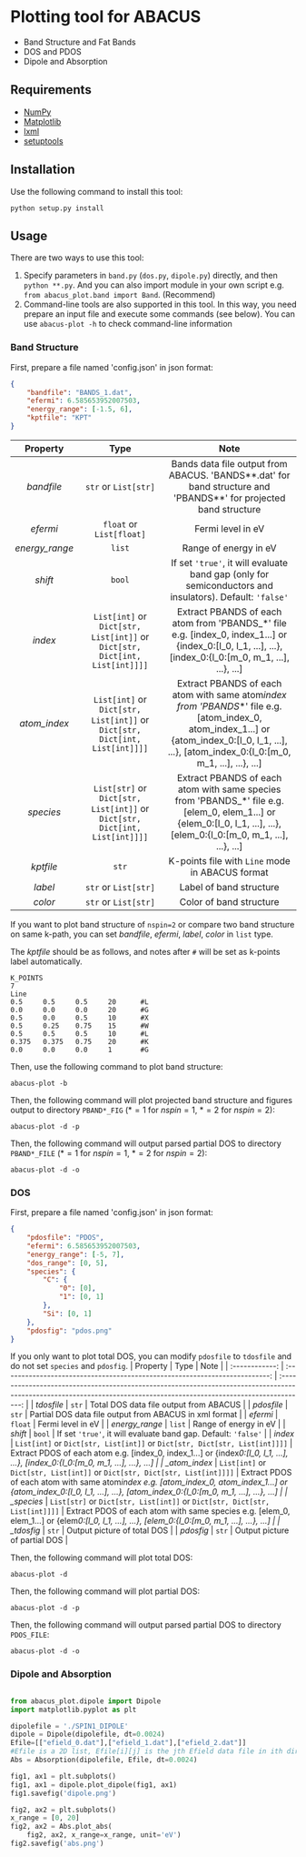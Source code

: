<!--
 * @Date: 2021-08-21 21:58:06
 * @LastEditors: jiyuyang
 * @LastEditTime: 2022-01-03 17:21:08
 * @Mail: jiyuyang@mail.ustc.edu.cn, 1041176461@qq.com
-->

# Plotting tool for ABACUS

-   Band Structure and Fat Bands
-   DOS and PDOS
-   Dipole and Absorption

## Requirements

-   [NumPy](https://numpy.org/)
-   [Matplotlib](https://matplotlib.org/)
-   [lxml](https://lxml.de/)
-   [setuptools](https://setuptools.pypa.io/en/latest/index.html)

## Installation

Use the following command to install this tool:

```shell
python setup.py install
```

## Usage

There are two ways to use this tool:

1. Specify parameters in `band.py` (`dos.py`, `dipole.py`) directly, and then `python **.py`. And you can also import module in your own script e.g. `from abacus_plot.band import Band`. (Recommend)
2. Command-line tools are also supported in this tool. In this way, you need prepare an input file and execute some commands (see below). You can use `abacus-plot -h` to check command-line information

### Band Structure

First, prepare a file named 'config.json' in json format:

```json
{
    "bandfile": "BANDS_1.dat",
    "efermi": 6.585653952007503,
    "energy_range": [-1.5, 6],
    "kptfile": "KPT"
}
```

|    Property    |                                    Type                                     |                                                                                                Note                                                                                                |
| :------------: | :-------------------------------------------------------------------------: | :------------------------------------------------------------------------------------------------------------------------------------------------------------------------------------------------: |
|   _bandfile_   |                            `str` or `List[str]`                             |                                         Bands data file output from ABACUS. 'BANDS*\*.dat' for band structure and 'PBANDS*\*' for projected band structure                                         |
|    _efermi_    |                          `float` or `List[float]`                           |                                                                                         Fermi level in eV                                                                                          |
| _energy_range_ |                                   `list`                                    |                                                                                       Range of energy in eV                                                                                        |
|    _shift_     |                                   `bool`                                    |                                              If set `'true'`, it will evaluate band gap (only for semiconductors and insulators). Default: `'false'`                                               |
|    _index_     | `List[int]` or `Dict[str, List[int]]` or `Dict[str, Dict[int, List[int]]]]` |                     Extract PBANDS of each atom from 'PBANDS\_\*' file e.g. [index_0, index_1...] or {index_0:[l_0, l_1, ...], ...}, [index_0:{l_0:[m_0, m_1, ...], ...}, ...]                     |
|  _atom_index_  | `List[int]` or `Dict[str, List[int]]` or `Dict[str, Dict[int, List[int]]]]` | Extract PBANDS of each atom with same atom*index from 'PBANDS*\*' file e.g. [atom_index_0, atom_index_1...] or {atom_index_0:[l_0, l_1, ...], ...}, [atom_index_0:{l_0:[m_0, m_1, ...], ...}, ...] |
|   _species_    | `List[str]` or `Dict[str, List[int]]` or `Dict[str, Dict[int, List[int]]]]` |              Extract PBANDS of each atom with same species from 'PBANDS\_\*' file e.g. [elem_0, elem_1...] or {elem_0:[l_0, l_1, ...], ...}, [elem_0:{l_0:[m_0, m_1, ...], ...}, ...]              |
|   _kptfile_    |                                    `str`                                    |                                                                          K-points file with `Line` mode in ABACUS format                                                                           |
|    _label_     |                            `str` or `List[str]`                             |                                                                                      Label of band structure                                                                                       |
|    _color_     |                            `str` or `List[str]`                             |                                                                                      Color of band structure                                                                                       |

If you want to plot band structure of `nspin=2` or compare two band structure on same k-path, you can set _bandfile_, _efermi_, _label_, _color_ in `list` type.

The _kptfile_ should be as follows, and notes after `#` will be set as k-points label automatically.

```shell
K_POINTS
7
Line
0.5     0.5     0.5     20      #L
0.0     0.0     0.0     20      #G
0.5     0.0     0.5     10      #X
0.5     0.25    0.75    15      #W
0.5     0.5     0.5     10      #L
0.375   0.375   0.75    20      #K
0.0     0.0     0.0     1       #G
```

Then, use the following command to plot band structure:

```shell
abacus-plot -b
```

Then, the following command will plot projected band structure and figures output to directory `PBAND*_FIG` ($*=1$ for $nspin=1$, $*=2$ for $nspin=2$):

```shell
abacus-plot -d -p
```

Then, the following command will output parsed partial DOS to directory `PBAND*_FILE` ($*=1$ for $nspin=1$, $*=2$ for $nspin=2$):

```shell
abacus-plot -d -o
```

### DOS

First, prepare a file named 'config.json' in json format:

```json
{
    "pdosfile": "PDOS",
    "efermi": 6.585653952007503,
    "energy_range": [-5, 7],
    "dos_range": [0, 5],
    "species": {
        "C": {
            "0": [0],
            "1": [0, 1]
        },
        "Si": [0, 1]
    },
    "pdosfig": "pdos.png"
}
```

If you only want to plot total DOS, you can modify `pdosfile` to `tdosfile` and do not set `species` and `pdosfig`.
| Property | Type | Note |
| :------------: | :-------------------------------------------------------------------------: | :-------------------------------------------------------------------------------------------------------------------------------------------------------------------: |
| _tdosfile_ | `str` | Total DOS data file output from ABACUS |
| _pdosfile_ | `str` | Partial DOS data file output from ABACUS in xml format |
| _efermi_ | `float` | Fermi level in eV |
| _energy_range_ | `list` | Range of energy in eV |
| _shift_ | `bool` | If set `'true'`, it will evaluate band gap. Default: `'false'` |
| _index_ | `List[int]` or `Dict[str, List[int]]` or `Dict[str, Dict[str, List[int]]]]` | Extract PDOS of each atom e.g. [index_0, index_1...] or {index*0:[l_0, l_1, ...], ...}, [index_0:{l_0:[m_0, m_1, ...], ...}, ...] |
| \_atom_index* | `List[int]` or `Dict[str, List[int]]` or `Dict[str, Dict[str, List[int]]]]` | Extract PDOS of each atom with same atom*index e.g. [atom_index_0, atom_index_1...] or {atom_index_0:[l_0, l_1, ...], ...}, [atom_index_0:{l_0:[m_0, m_1, ...], ...}, ...] |
| \_species* | `List[str]` or `Dict[str, List[int]]` or `Dict[str, Dict[str, List[int]]]]` | Extract PDOS of each atom with same species e.g. [elem_0, elem_1...] or {elem*0:[l_0, l_1, ...], ...}, [elem_0:{l_0:[m_0, m_1, ...], ...}, ...] |
| \_tdosfig* | `str` | Output picture of total DOS |
| _pdosfig_ | `str` | Output picture of partial DOS |

Then, the following command will plot total DOS:

```shell
abacus-plot -d
```

Then, the following command will plot partial DOS:

```shell
abacus-plot -d -p
```

Then, the following command will output parsed partial DOS to directory `PDOS_FILE`:

```shell
abacus-plot -d -o
```

### Dipole and Absorption

```python

from abacus_plot.dipole import Dipole
import matplotlib.pyplot as plt

dipolefile = './SPIN1_DIPOLE'
dipole = Dipole(dipolefile, dt=0.0024)
Efile=[["efield_0.dat"],["efield_1.dat"],["efield_2.dat"]]
#Efile is a 2D list, Efile[i][j] is the jth Efield data file in ith direction
Abs = Absorption(dipolefile, Efile, dt=0.0024)

fig1, ax1 = plt.subplots()
fig1, ax1 = dipole.plot_dipole(fig1, ax1)
fig1.savefig('dipole.png')

fig2, ax2 = plt.subplots()
x_range = [0, 20]
fig2, ax2 = Abs.plot_abs(
    fig2, ax2, x_range=x_range, unit='eV')
fig2.savefig('abs.png')
```
